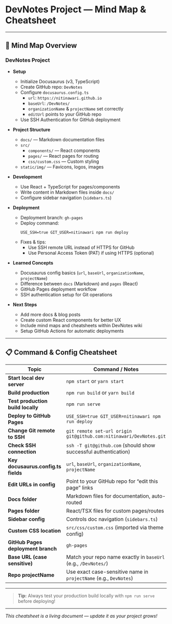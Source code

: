 # DevNotes Project — Mind Map & Cheatsheet

---

## 🧠 Mind Map Overview

### DevNotes Project

- **Setup**
  - Initialize Docusaurus (v3, TypeScript)
  - Create GitHub repo: `DevNotes`
  - Configure `docusaurus.config.ts`
    - `url`: `https://nitinawari.github.io`
    - `baseUrl`: `/DevNotes/`
    - `organizationName` & `projectName` set correctly
    - `editUrl` points to your GitHub repo
  - Use SSH Authentication for GitHub deployment

- **Project Structure**
  - `docs/` — Markdown documentation files
  - `src/`
    - `components/` — React components
    - `pages/` — React pages for routing
    - `css/custom.css` — Custom styling
  - `static/img/` — Favicons, logos, images

- **Development**
  - Use React + TypeScript for pages/components
  - Write content in Markdown files inside `docs/`
  - Configure sidebar navigation (`sidebars.ts`)

- **Deployment**
  - Deployment branch: `gh-pages`
  - Deploy command:
    ```
    USE_SSH=true GIT_USER=nitinawari npm run deploy
    ```
  - Fixes & tips:
    - Use SSH remote URL instead of HTTPS for GitHub
    - Use Personal Access Token (PAT) if using HTTPS (optional)

- **Learned Concepts**
  - Docusaurus config basics (`url`, `baseUrl`, `organizationName`, `projectName`)
  - Difference between `docs` (Markdown) and `pages` (React)
  - GitHub Pages deployment workflow
  - SSH authentication setup for Git operations

- **Next Steps**
  - Add more docs & blog posts
  - Create custom React components for better UX
  - Include mind maps and cheatsheets within DevNotes wiki
  - Setup GitHub Actions for automatic deployments

---

## 📋 Command & Config Cheatsheet

| Topic                      | Command / Notes                                                       |
|----------------------------|----------------------------------------------------------------------|
| **Start local dev server**   | `npm start` or `yarn start`                                          |
| **Build production**         | `npm run build` or `yarn build`                                      |
| **Test production build locally** | `npm run serve`                                                 |
| **Deploy to GitHub Pages**   | `USE_SSH=true GIT_USER=nitinawari npm run deploy`                    |
| **Change Git remote to SSH** | `git remote set-url origin git@github.com:nitinawari/DevNotes.git`   |
| **Check SSH connection**     | `ssh -T git@github.com` (should show successful authentication)      |
| **Key docusaurus.config.ts fields** | `url`, `baseUrl`, `organizationName`, `projectName`             |
| **Edit URLs in config**      | Point to your GitHub repo for “edit this page” links                 |
| **Docs folder**              | Markdown files for documentation, auto-routed                        |
| **Pages folder**             | React/TSX files for custom pages/routes                              |
| **Sidebar config**           | Controls doc navigation (`sidebars.ts`)                              |
| **Custom CSS location**      | `src/css/custom.css` (imported via theme config)                     |
| **GitHub Pages deployment branch** | `gh-pages`                                                       |
| **Base URL (case sensitive)** | Match your repo name exactly in `baseUrl` (e.g., `/DevNotes/`)      |
| **Repo projectName**         | Use exact case-sensitive name in `projectName` (e.g., `DevNotes`)    |

---

> **Tip:** Always test your production build locally with `npm run serve` before deploying!

---

*This cheatsheet is a living document — update it as your project grows!*

